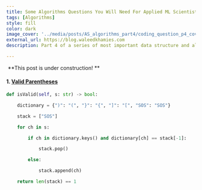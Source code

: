 ```yaml
---
title: Some Algorithms Questions You Will Need For Applied ML Scientist Role - Part 4
tags: [Algorithms]
style: fill
color: dark
image_cover: '../media/posts/AS_algorithms_part4/coding_question_p4_cover.png'
external_url: https://blog.waleedkhamies.com
description: Part 4 of a series of most important data structure and algorithms questions that you will need if you are applying to applied machine learning scientist role.

---
```


​                                                                                          	**This post is under construction! **



#### 1. [Valid Parentheses](https://leetcode.com/problems/valid-parentheses/description/) 

```python
def isValid(self, s: str) -> bool:

    dictionary = {")": "(", "}": "{", "]": "[", "SOS": "SOS"}

    stack = ["SOS"]

    for ch in s:

        if ch in dictionary.keys() and dictionary[ch] == stack[-1]:

            stack.pop()

        else:

            stack.append(ch)

    return len(stack) == 1

```